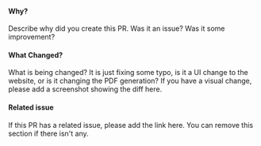 #### Why️?
Describe why did you create this PR. Was it an issue? Was it some improvement?

#### What Changed?
What is being changed? It is just fixing some typo, is it a UI change to the website, or is it changing the PDF generation?
If you have a visual change, please add a screenshot showing the diff here.

#### Related issue
If this PR has a related issue, please add the link here. You can remove this section if there isn't any.
